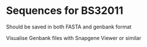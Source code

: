 # Sequences for BS32011

Should be saved in both FASTA and genbank format

Visualise Genbank files with Snapgene Viewer or similar
